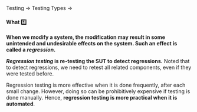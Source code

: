 <div id="path">Testing &rarr; Testing Types &rarr;</div>

<div id="title">

#### What :one:

</div>

<div id="body">

**When we modify a system, the modification may result in some unintended and undesirable effects on the system. Such an effect is called a _regression_.**

**_Regression testing_ is re-testing the <trigger for="pop:sut">SUT</trigger> to detect regressions.** Noted that to detect regressions, we need to retest all related components, even if they were tested before. 

Regression testing is more effective when it is done frequently, after each small change. However, doing so can be prohibitively expensive if testing is done manually. Hence, **regression testing is more practical when it is automated**.

<include src="../../../../common/popOvers.md#sut" />

</div>

<div id="extras">
 <include src="exercises.md" />
</div>

</div>
